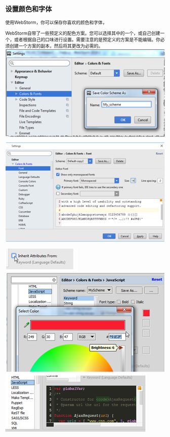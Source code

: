 ## 设置颜色和字体

使用WebStorm，你可以保存你喜欢的颜色和字体，

WebStorm自带了一些预定义的配色方案。您可以选择其中的一个，或自己创建一个，或者根据自己的口味进行设置。需要注意的是预定义的方案是不能编辑。你必须创建一个方案的副本，然后将其更改为必需的。
![](image/screenshot_1475573743708.png)

![](image/screenshot_1475573755426.png)

![](image/screenshot_1475573798585.png)
![](image/screenshot_1475573809434.png)![](image/screenshot_1475573818162.png)